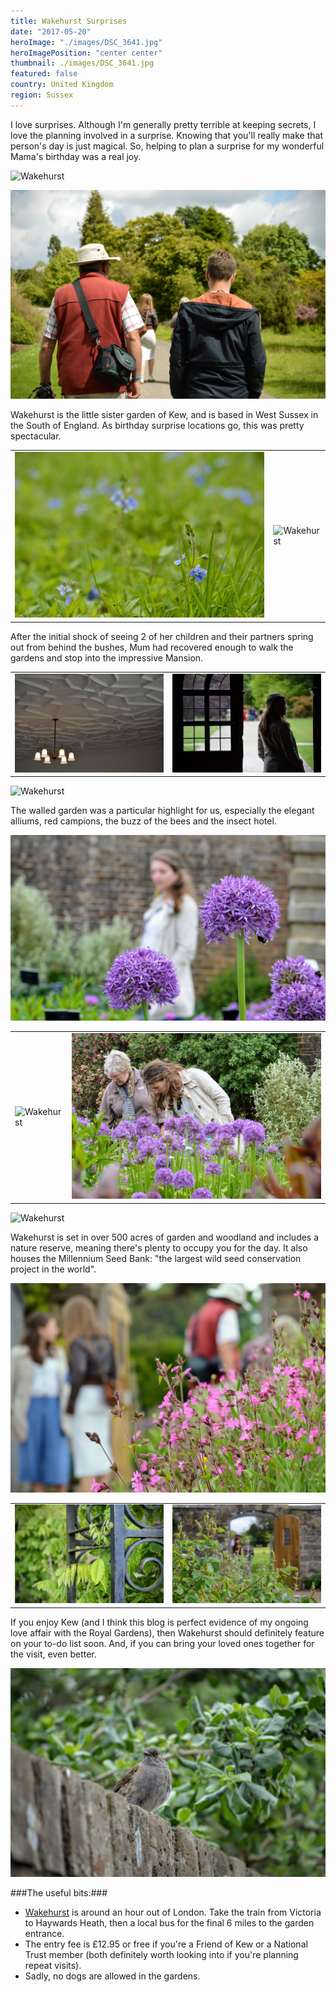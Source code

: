 ```yaml
---
title: Wakehurst Surprises
date: "2017-05-20"
heroImage: "./images/DSC_3641.jpg"
heroImagePosition: "center center"
thumbnail: ./images/DSC_3641.jpg
featured: false
country: United Kingdom
region: Sussex
---
```


I love surprises. Although I'm generally pretty terrible at keeping secrets, I love the planning involved in a surprise. Knowing that you'll really make that person's day is just magical. So, helping to plan a surprise for my wonderful Mama's birthday was a real joy.

![Wakehurst](./images/DSC_3622.jpg)

![Wakehurst](./images/DSC_3688.jpg)

Wakehurst is the little sister garden of Kew, and is based in West Sussex in the South of England. As birthday surprise locations go, this was pretty spectacular.

| | |
| - | - |
| ![Wakehurst](./images/DSC_3665.jpg) | ![Wakehurst](./images/DSC_3685.jpg) |

After the initial shock of seeing 2 of her children and their partners spring out from behind the bushes, Mum had recovered enough to walk the gardens and stop into the impressive Mansion.

| | |
| - | - |
| ![Wakehurst](./images/DSC_3722.jpg) | ![Wakehurst](./images/DSC_3730.jpg) |

![Wakehurst](./images/PANO_20170520_165443.jpg)

The walled garden was a particular highlight for us, especially the elegant alliums, red campions, the buzz of the bees and the insect hotel.

![Wakehurst](./images/DSC_3781.jpg)

| | |
| - | - |
| ![Wakehurst](./images/DSC_3770.jpg) | ![Wakehurst](./images/DSC_3780.jpg) |

![Wakehurst](./images/DSC_3793.jpg)

Wakehurst is set in over 500 acres of garden and woodland and includes a nature reserve, meaning there's plenty to occupy you for the day. It also houses the Millennium Seed Bank: "the largest wild seed conservation project in the world". 

![Wakehurst](./images/DSC_3817.jpg)

| | |
| - | - |
| ![Wakehurst](./images/DSC_3830.jpg) | ![Wakehurst](./images/DSC_3833.jpg) |

If you enjoy Kew (and I think this blog is perfect evidence of my ongoing love affair with the Royal Gardens), then Wakehurst should definitely feature on your to-do list soon. And, if you can bring your loved ones together for the visit, even better.

![Wakehurst](./images/DSC_3823.jpg)

###The useful bits:###
 - [Wakehurst](https://www.kew.org/wakehurst/plan-your-visit-to-wakehurst) is around an hour out of London. Take the train from Victoria to Haywards Heath, then a local bus for the final 6 miles to the garden entrance.
 - The entry fee is £12.95 or free if you're a Friend of Kew or a National Trust member (both definitely worth looking into if you're planning repeat visits).
 - Sadly, no dogs are allowed in the gardens.
